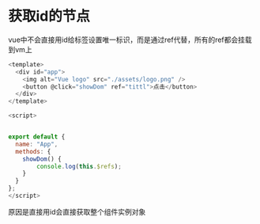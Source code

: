 # 获取id的节点

vue中不会直接用id给标签设置唯一标识，而是通过ref代替，所有的ref都会挂载到vm上
```js
<template>
  <div id="app">
    <img alt="Vue logo" src="./assets/logo.png" />
    <button @click="showDom" ref="tittl">点击</button>
  </div>
</template>

<script>


export default {
  name: "App",
  methods: {
    showDom() {
        console.log(this.$refs);
    }
  }
};
</script>
```
原因是直接用id会直接获取整个组件实例对象